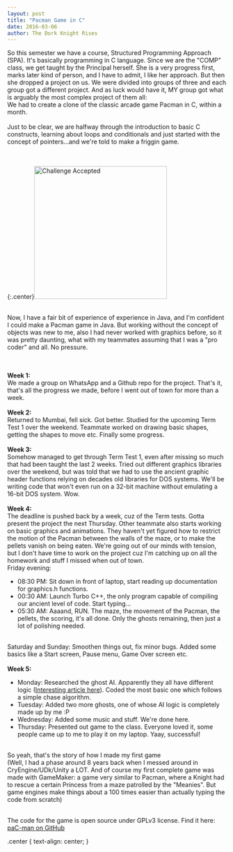 ```yaml
---
layout: post
title: "Pacman Game in C"
date: 2016-03-06
author: The Dork Knight Rises
---
```


So this semester we have a course, Structured Programming Approach (SPA). 
It's basically programming in C language. Since we are the "COMP" class, we get taught by the Principal herself. 
She is a very progress first, marks later kind of person, and I have to admit, I like her approach. 
But then she dropped a project on us. We were divided into groups of three and each group got a different project. 
And as luck would have it, MY group got what is arguably the most complex project of them all:
<br> We had to create a clone of the classic arcade game Pacman in C, within a month.
<br><br>Just to be clear, we are halfway through the introduction to basic C constructs, 
learning about loops and conditionals and just started with the concept of pointers...and we're told to make a friggin game.

<br><br>
{:.center}<img src="http://i.imgur.com/bi4CRbu.jpg?1" alt="Challenge Accepted" width="305px" max-width="100%"/>
<br><br>

Now, I have a fair bit of experience of experience in Java, and I'm confident I could make a Pacman game in Java.
But working without the concept of objects was new to me, also I had never worked with graphics before, so it was pretty daunting,
what with my teammates assuming that I was a "pro coder" and all. No pressure.

<br><br><b>Week 1: </b><br>
We made a group on WhatsApp and a Github repo for the project. 
That's it, that's all the progress we made, before I went out of town for more than a week.
<br><br><b>Week 2: </b><br>
Returned to Mumbai, fell sick. Got better. Studied for the upcoming Term Test 1 over the weekend.
Teammate worked on drawing basic shapes, getting the shapes to move etc. Finally some progress.
<br><br><b>Week 3: </b><br>
Somehow managed to get through Term Test 1, even after missing so much that had been taught the last 2 weeks.
Tried out different graphics libraries over the weekend, but was told that we had to use the ancient graphic header functions relying on decades old libraries for DOS systems.
We'll be writing code that won't even run on a 32-bit machine without emulating a 16-bit DOS system. Wow.
<br><br><b>Week 4: </b><br>
The deadline is pushed back by a week, cuz of the Term tests. Gotta present the project the next Thursday.
Other teammate also starts working on basic graphics and animations.
They haven't yet figured how to restrict the motion of the Pacman between the walls of the maze, or to make the pellets vanish on being eaten.
We're going out of our minds with tension, but I don't have time to work on the project cuz I'm catching up on all the homework and stuff I missed when out of town.
<br>Friday evening: 
<ul>
<li>08:30 PM: Sit down in front of laptop, start reading up documentation for graphics.h functions.</li>
<li>00:30 AM: Launch Turbo C++, the only program capable of compiling our ancient level of code. Start typing...</li>
<li>05:30 AM: Aaaand, RUN. The maze, the movement of the Pacman, the pellets, the scoring, it's all done. Only the ghosts remaining, then just a lot of polishing needed.</li>
</ul>
<br>Saturday and Sunday: Smoothen things out, fix minor bugs. Added some basics like a Start screen, Pause menu, Game Over screen etc.
<br><br><b>Week 5:</b><br>
<ul><li>Monday: Researched the ghost AI. Apparently they all have different logic 
(<a href="http://gameinternals.com/post/2072558330/understanding-pac-man-ghost-behavior">Interesting article here</a>). 
Coded the most basic one which follows a simple chase algorithm.</li>
<li>Tuesday: Added two more ghosts, one of whose AI logic is completely made up by me :P</li>
<li>Wednesday: Added some music and stuff. We're done here.</li>
<li>Thursday: Presented out game to the class. Everyone loved it, some people came up to me to play it on my laptop. Yaay, successful!</li>
</ul>

<br>So yeah, that's the story of how I made my first game 
<br>(Well, I had a phase around 8 years back when I messed around in CryEngine/UDk/Unity a LOT.
And of course my first complete game was made with GameMaker: a game very similar to Pacman, where a Knight had to rescue a certain Princess from a maze patrolled by the "Meanies". But game engines make things about a 100 times easier than actually typing the code from scratch)

<br>The code for the game is open source under GPLv3 license. Find it here:
<br><a href="https://github.com/TheDorkKnightRises/paC-man">paC-man on GitHub</a>

.center {
  text-align: center;
}
